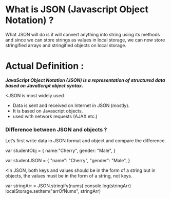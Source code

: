 # What is JSON  (Javascript Object Notation) ?

What JSON will do is it will convert anything into string using its methods and since we can store strings as values in local storage, we can now store stringified arrays and stringified objects on local storage.

# Actual Definition :

***JavaScript Object Notation (JSON) is a representation of structured data based on JavaScript object syntax.***

<JSON is most widely used 
- Data is sent and received on Internet in JSON (mostly).
- It is based on Javascript objects.
- used with network requests (AJAX etc.)

### Difference between JSON and objects ?

Let’s first write data in JSON format and object and compare the difference.

var studentObj = {
	name:"Cherry",
	gender: "Male",
}

var studentJSON = {
	"name": "Cherry",
	"gender": "Male",
}

<In JSON, both keys and values should be in the form of a string but in objects, the values must be in the form of a string, not keys.

var stringArr = JSON.stringify(nums)
console.log(stringArr)
localStorage.setItem("arrOfNums", stringArr)